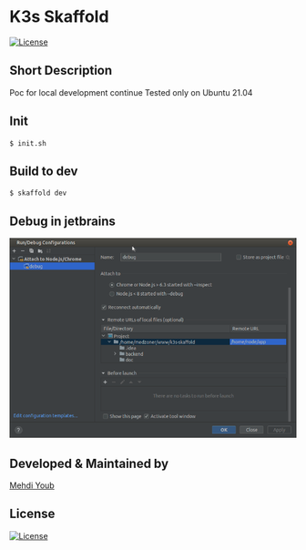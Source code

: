 # K3s Skaffold
[![License](https://img.shields.io/badge/License-Apache%202.0-blue.svg)](LICENSE)

## Short Description
Poc for local development continue
Tested only on Ubuntu 21.04

## Init
```shell
$ init.sh
```

## Build to dev
```shell
$ skaffold dev
```

## Debug in jetbrains

![](doc/jetbrains-debug.png)

## Developed & Maintained by
[Mehdi Youb](https://github.com/Medzoner)

## License
[![License](https://img.shields.io/badge/License-Apache%202.0-blue.svg)](LICENSE)
